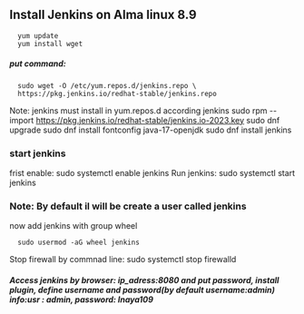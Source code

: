 ## Install Jenkins on Alma linux 8.9
      yum update
      yum install wget
##### put command:
      sudo wget -O /etc/yum.repos.d/jenkins.repo \
      https://pkg.jenkins.io/redhat-stable/jenkins.repo
Note: jenkins must install in yum.repos.d according jenkins
      sudo rpm --import https://pkg.jenkins.io/redhat-stable/jenkins.io-2023.key
      sudo dnf upgrade
      sudo dnf install fontconfig java-17-openjdk
      sudo dnf install jenkins

### start jenkins
frist enable:
       sudo systemctl enable jenkins
Run jenkins:
      sudo systemctl start jenkins

### Note: By default il will be create a user called jenkins
now add jenkins with group wheel

      sudo usermod -aG wheel jenkins

Stop firewall by commnad line:
      sudo systemctl stop firewalld

##### Access jenkins by browser: ip_adress:8080 and put password, install plugin, define username and password(by default username:admin) info:usr : admin, password: Inaya109   